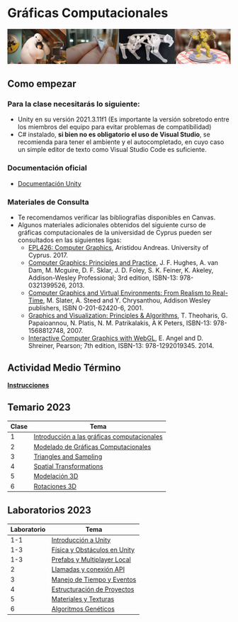 # Gráficas Computacionales

![graficas](/graphics/assets/img/462_banner.jpg)

## Como empezar
### Para la clase necesitarás lo siguiente:

- Unity en su versión 2021.3.11f1 (Es importante la versión sobretodo entre los miembros del equipo para evitar problemas de compatibilidad)
- C# instalado, **si bien no es obligatorio el uso de Visual Studio**, se recomienda para tener el ambiente y el autocompletado, en cuyo caso un simple editor de texto como Visual Studio Code es suficiente.

### Documentación oficial
- [Documentación Unity](https://docs.unity3d.com/Manual/index.html)

### Materiales de Consulta
- Te recomendamos verificar las bibliografías disponibles en Canvas.
- Algunos materiales adicionales obtenidos del siguiente curso de gráficas computacionales de la universidad de Cyprus pueden ser consultados en las siguientes ligas:
  - [EPL426: Computer Graphics](https://www.cs.ucy.ac.cy/courses/EPL426/), Aristidou Andreas. University of Cyprus. 2017.
  - [Computer Graphics: Principles and Practice](https://ptgmedia.pearsoncmg.com/images/9780321399526/samplepages/0321399528.pdf), J. F. Hughes, A. van Dam, M. Mcguire, D. F. Sklar, J. D. Foley, S. K. Feiner, K. Akeley, Addison-Wesley Professional; 3rd edition, ISBN-13: 978-0321399526, 2013.
  - [Computer Graphics and Virtual Environments: From Realism to Real-Time](https://www.cs.ucy.ac.cy/courses/EPL426/courses/eBooks/ComputerGraphicsVR.pdf), M. Slater, A. Steed and Y. Chrysanthou, Addison Wesley publishers, ISBN 0-201-62420-6, 2001.
  - [Graphics and Visualization: Principles & Algorithms](https://doc.lagout.org/science/0_Computer%20Science/2_Algorithms/Graphics%20and%20Visualization_%20Principles%20%26%20Algorithms%20%5BTheoharis%2C%20Papaioannou%2C%20Platis%20%26%20Patrikalakis%202007-10-10%5D.pdf), T. Theoharis, G. Papaioannou, N. Platis, N. M. Patrikalakis, A K Peters, ISBN-13: 978-1568812748, 2007.
  - [Interactive Computer Graphics with WebGL](https://inspirit.net.in/books/academic/Interactive%20Computer%20Graphics.pdf), E. Angel and D. Shreiner, Pearson; 7th edition, ISBN-13: 978-1292019345. 2014.

## Actividad Medio Término
**[Instrucciones](/graphics/half_term/README.md)**

## Temario 2023
| Clase | Tema                                                                                 |
| ----- | ------------------------------------------------------------------------------------ |
|   1   | [Introducción a las gráficas computacionales](/graphics/classes/1_intro_graphics.md) |
|   2   | [Modelado de Gráficas Computacionales](/graphics/classes/2_modelado.md) |
|   3   | [Triangles and Sampling](/graphics/classes/3_triangles_and_sampling.md) |
|   4   | [Spatial Transformations](/graphics/classes/4_spatial_transformations.md) |
|   5   | [Modelación 3D](/graphics/classes/6_modelacion3d.md) |
|   6   | [Rotaciones 3D](/graphics/classes/5_rotaciones3d.md) |



## Laboratorios 2023

| Laboratorio   | Tema        |
| ----- | ----------- |
|   1-1   | [Introducción a Unity](/graphics/labs/1_1_intro_unity.md) |
|   1-3   | [Física y Obstáculos en Unity](/graphics/labs/1_2_physics_unity.md) |
|   1-3   | [Prefabs y Multiplayer Local](/graphics/labs/1_3_prefabs_local_multiplayer.md) |
|  2   | [Llamadas y conexión API](/graphics/labs/2_llamadas_API.md) |
|  3   | [Manejo de Tiempo y Eventos](/graphics/labs/3_manejo_tiempo.md) |
|  4   | [Estructuración de Proyectos](/graphics/labs/4_estructuracion_proyectos.md) |
|  5   | [Materiales y Texturas](/graphics/labs/5_materiales_texturas.md) |
|  6   | [Algoritmos Genéticos](/graphics/labs/6_algoritmos_geneticos.md) |